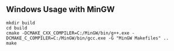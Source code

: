 ## Windows Usage with MinGW

```
mkdir build
cd build
cmake -DCMAKE_CXX_COMPILER=C:/MinGW/bin/g++.exe -DCMAKE_C_COMPILER=C:/MinGW/bin/gcc.exe -G "MinGW Makefiles" ..
make
```
